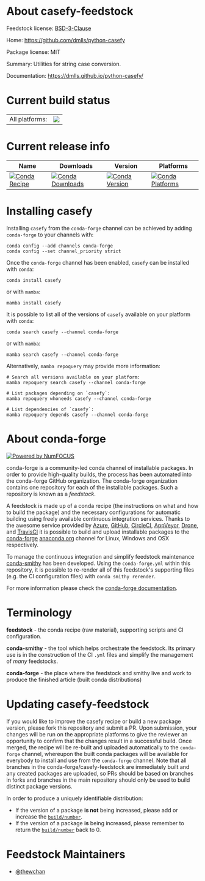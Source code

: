 About casefy-feedstock
======================

Feedstock license: [BSD-3-Clause](https://github.com/conda-forge/casefy-feedstock/blob/main/LICENSE.txt)

Home: https://github.com/dmlls/python-casefy

Package license: MIT

Summary: Utilities for string case conversion.

Documentation: https://dmlls.github.io/python-casefy/

Current build status
====================


<table><tr><td>All platforms:</td>
    <td>
      <a href="https://dev.azure.com/conda-forge/feedstock-builds/_build/latest?definitionId=20007&branchName=main">
        <img src="https://dev.azure.com/conda-forge/feedstock-builds/_apis/build/status/casefy-feedstock?branchName=main">
      </a>
    </td>
  </tr>
</table>

Current release info
====================

| Name | Downloads | Version | Platforms |
| --- | --- | --- | --- |
| [![Conda Recipe](https://img.shields.io/badge/recipe-casefy-green.svg)](https://anaconda.org/conda-forge/casefy) | [![Conda Downloads](https://img.shields.io/conda/dn/conda-forge/casefy.svg)](https://anaconda.org/conda-forge/casefy) | [![Conda Version](https://img.shields.io/conda/vn/conda-forge/casefy.svg)](https://anaconda.org/conda-forge/casefy) | [![Conda Platforms](https://img.shields.io/conda/pn/conda-forge/casefy.svg)](https://anaconda.org/conda-forge/casefy) |

Installing casefy
=================

Installing `casefy` from the `conda-forge` channel can be achieved by adding `conda-forge` to your channels with:

```
conda config --add channels conda-forge
conda config --set channel_priority strict
```

Once the `conda-forge` channel has been enabled, `casefy` can be installed with `conda`:

```
conda install casefy
```

or with `mamba`:

```
mamba install casefy
```

It is possible to list all of the versions of `casefy` available on your platform with `conda`:

```
conda search casefy --channel conda-forge
```

or with `mamba`:

```
mamba search casefy --channel conda-forge
```

Alternatively, `mamba repoquery` may provide more information:

```
# Search all versions available on your platform:
mamba repoquery search casefy --channel conda-forge

# List packages depending on `casefy`:
mamba repoquery whoneeds casefy --channel conda-forge

# List dependencies of `casefy`:
mamba repoquery depends casefy --channel conda-forge
```


About conda-forge
=================

[![Powered by
NumFOCUS](https://img.shields.io/badge/powered%20by-NumFOCUS-orange.svg?style=flat&colorA=E1523D&colorB=007D8A)](https://numfocus.org)

conda-forge is a community-led conda channel of installable packages.
In order to provide high-quality builds, the process has been automated into the
conda-forge GitHub organization. The conda-forge organization contains one repository
for each of the installable packages. Such a repository is known as a *feedstock*.

A feedstock is made up of a conda recipe (the instructions on what and how to build
the package) and the necessary configurations for automatic building using freely
available continuous integration services. Thanks to the awesome service provided by
[Azure](https://azure.microsoft.com/en-us/services/devops/), [GitHub](https://github.com/),
[CircleCI](https://circleci.com/), [AppVeyor](https://www.appveyor.com/),
[Drone](https://cloud.drone.io/welcome), and [TravisCI](https://travis-ci.com/)
it is possible to build and upload installable packages to the
[conda-forge](https://anaconda.org/conda-forge) [anaconda.org](https://anaconda.org/)
channel for Linux, Windows and OSX respectively.

To manage the continuous integration and simplify feedstock maintenance
[conda-smithy](https://github.com/conda-forge/conda-smithy) has been developed.
Using the ``conda-forge.yml`` within this repository, it is possible to re-render all of
this feedstock's supporting files (e.g. the CI configuration files) with ``conda smithy rerender``.

For more information please check the [conda-forge documentation](https://conda-forge.org/docs/).

Terminology
===========

**feedstock** - the conda recipe (raw material), supporting scripts and CI configuration.

**conda-smithy** - the tool which helps orchestrate the feedstock.
                   Its primary use is in the construction of the CI ``.yml`` files
                   and simplify the management of *many* feedstocks.

**conda-forge** - the place where the feedstock and smithy live and work to
                  produce the finished article (built conda distributions)


Updating casefy-feedstock
=========================

If you would like to improve the casefy recipe or build a new
package version, please fork this repository and submit a PR. Upon submission,
your changes will be run on the appropriate platforms to give the reviewer an
opportunity to confirm that the changes result in a successful build. Once
merged, the recipe will be re-built and uploaded automatically to the
`conda-forge` channel, whereupon the built conda packages will be available for
everybody to install and use from the `conda-forge` channel.
Note that all branches in the conda-forge/casefy-feedstock are
immediately built and any created packages are uploaded, so PRs should be based
on branches in forks and branches in the main repository should only be used to
build distinct package versions.

In order to produce a uniquely identifiable distribution:
 * If the version of a package **is not** being increased, please add or increase
   the [``build/number``](https://docs.conda.io/projects/conda-build/en/latest/resources/define-metadata.html#build-number-and-string).
 * If the version of a package **is** being increased, please remember to return
   the [``build/number``](https://docs.conda.io/projects/conda-build/en/latest/resources/define-metadata.html#build-number-and-string)
   back to 0.

Feedstock Maintainers
=====================

* [@thewchan](https://github.com/thewchan/)

